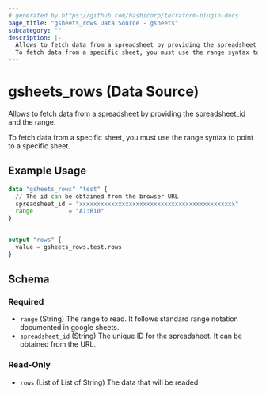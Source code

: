 ```yaml
---
# generated by https://github.com/hashicorp/terraform-plugin-docs
page_title: "gsheets_rows Data Source - gsheets"
subcategory: ""
description: |-
  Allows to fetch data from a spreadsheet by providing the spreadsheet_id and the range.
  To fetch data from a specific sheet, you must use the range syntax to point to a specific sheet.
---
```


# gsheets_rows (Data Source)

Allows to fetch data from a spreadsheet by providing the spreadsheet_id and the range.

To fetch data from a specific sheet, you must use the range syntax to point to a specific sheet.

## Example Usage

```terraform
data "gsheets_rows" "test" {
  // The id can be obtained from the browser URL
  spreadsheet_id = "xxxxxxxxxxxxxxxxxxxxxxxxxxxxxxxxxxxxxxxxxxxx"
  range          = "A1:B10"
}


output "rows" {
  value = gsheets_rows.test.rows
}
```

<!-- schema generated by tfplugindocs -->
## Schema

### Required

- `range` (String) The range to read. It follows standard range notation documented in google sheets.
- `spreadsheet_id` (String) The unique ID for the spreadsheet. It can be obtained from the URL.

### Read-Only

- `rows` (List of List of String) The data that will be readed
